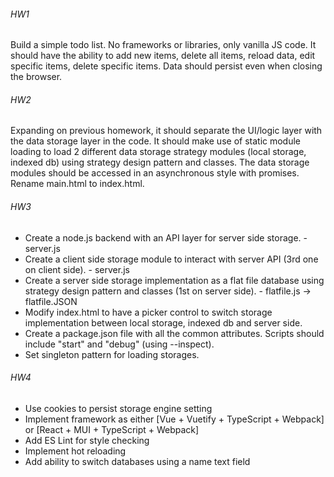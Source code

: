 ###### HW1
Build a simple todo list. No frameworks or libraries, only vanilla JS code. It should have the ability to add new items, 
delete all items, reload data, edit specific items, delete specific items. Data should persist even when closing the browser.

###### HW2

Expanding on previous homework, it should separate the UI/logic layer with the data storage layer in the code. It should 
make use of static module loading to load 2 different data storage strategy modules (local storage, indexed db) using strategy 
design pattern and classes. The data storage modules should be accessed in an asynchronous style with promises. Rename main.html to index.html.

###### HW3
- Create a node.js backend with an API layer for server side storage. - server.js
- Create a client side storage module to interact with server API (3rd one on client side). - server.js
- Create a server side storage implementation as a flat file database using strategy design pattern and classes (1st on server side). -  flatfile.js -> flatfile.JSON
- Modify index.html to have a picker control to switch storage implementation between local storage, indexed db and server side.
- Create a package.json file with all the common attributes. Scripts should include "start" and "debug" (using --inspect).
- Set singleton pattern for loading storages.

###### HW4
- Use cookies to persist storage engine setting
- Implement framework as either [Vue + Vuetify + TypeScript + Webpack] or [React + MUI + TypeScript + Webpack]
- Add ES Lint for style checking
- Implement hot reloading
- Add ability to switch databases using a name text field